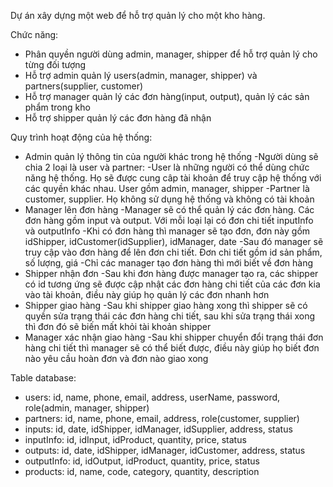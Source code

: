 Dự án xây dựng một web để hỗ trợ quản lý cho một kho hàng.

Chức năng:
- Phân quyền người dùng admin, manager, shipper để hỗ trợ quản lý cho từng đối tượng
- Hỗ trợ admin quản lý users(admin, manager, shipper) và partners(supplier, customer)
- Hỗ trợ manager quản lý các đơn hàng(input, output), quản lý các sản phẩm trong kho
- Hỗ trợ shipper quản lý các đơn hàng đã nhận

Quy trình hoạt động của hệ thống:
- Admin quản lý thông tin của người khác trong hệ thống
  -Người dùng sẽ chia 2 loại là user và partner:
    -User là những người có thể dùng chức năng hệ thống. Họ sẽ được cung câp tài khoản để truy cập hệ thống với các quyền khác nhau. User gồm admin, manager, shipper
    -Partner là customer, supplier. Họ không sử dụng hệ thống và không có tài khoản
- Manager lên đơn hàng
  -Manager sẽ có thể quản lý các đơn hàng. Các đơn hàng gồm input và output. Với mỗi loại lại có đơn chi tiết inputInfo và outputInfo
  -Khi có đơn hàng thì manager sẽ tạo đơn, đơn này gồm idShipper, idCustomer(idSupplier), idManager, date
  -Sau đó manager sẽ truy cập vào đơn hàng để lên đơn chi tiết. Đơn chi tiết gồm id sản phẩm, số lượng, giá
  -Chỉ các manager tạo đơn hàng thì mới biết về đơn hàng
- Shipper nhận đơn
  -Sau khi đơn hàng được manager tạo ra, các shipper có id tương ứng sẽ được cập nhật các đơn hàng chi tiết của các đơn kia vào tài khoản, điều này giúp họ quản lý các đơn nhanh hơn
- Shipper giao hàng
  -Sau khi shipper giao hàng xong thì shipper sẽ có quyền sửa trạng thái các đơn hàng chi tiết, sau khi sửa trạng thái xong thì đơn đó sẽ biến mất khỏi tài khoản shipper
- Manager xác nhận giao hàng
  -Sau khi shipper chuyển đổi trạng thái đơn hàng chi tiết thì manager sẽ có thể biết được, điều này giúp họ biết đơn nào yêu cầu hoàn đơn và đơn nào giao xong 


Table database:
- users:
  id, name, phone, email, address, userName, password, role(admin, manager, shipper)
- partners:
  id, name, phone, email, address, role(customer, supplier)
- inputs:
  id, date, idShipper, idManager, idSupplier, address, status
- inputInfo:
  id, idInput, idProduct, quantity, price, status
- outputs:
  id, date, idShipper, idManager, idCustomer, address, status
- outputInfo:
  id, idOutput, idProduct, quantity, price, status
- products:
  id, name, code, category, quantity, description
